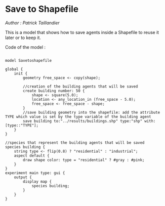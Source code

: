 [//]: # (keyword|operator_copy)
[//]: # (keyword|statement_save)
[//]: # (keyword|constant_pink)
[//]: # (keyword|concept_save_file)
[//]: # (keyword|concept_shapefile)
# Save to Shapefile


_Author : Patrick Taillandier_

This is a model that shows how to save agents inside a Shapefile to reuse it later or to keep it.


Code of the model : 

```

model Savetoshapefile

global {
	init {
		geometry free_space <- copy(shape);
		
		//creation of the building agents that will be saved
		create building number: 50 {
			shape <- square(5.0);
			location <- any_location_in (free_space - 5.0);
			free_space <- free_space - shape;
		}
		//save building geometry into the shapefile: add the attribute TYPE which value is set by the type variable of the building agent
		save building to:"../results/buildings.shp" type:"shp" with:[type::"TYPE"];
	}
}

//species that represent the building agents that will be saved
species building {
	string type <- flip(0.8) ? "residential" : "industrial";
	aspect default {
		draw shape color: type = "residential" ? #gray : #pink;
	}
}
experiment main type: gui {
	output {
		display map {
			species building;
		}
	}
}
```
